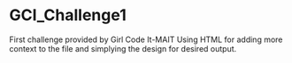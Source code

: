 # GCI_Challenge1
First challenge provided by Girl Code It-MAIT 
Using HTML for adding more context to the file and simplying the design for desired output.
